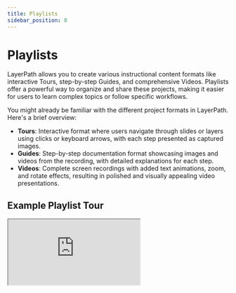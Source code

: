 ```yaml
---
title: Playlists
sidebar_position: 8
---
```


# Playlists

LayerPath allows you to create various instructional content formats like interactive Tours, step-by-step Guides, and comprehensive Videos. Playlists offer a powerful way to organize and share these projects, making it easier for users to learn complex topics or follow specific workflows.

You might already be familiar with the different project formats in LayerPath. Here's a brief overview:

- **Tours**: Interactive format where users navigate through slides or layers using clicks or keyboard arrows, with each step presented as captured images.
- **Guides**: Step-by-step documentation format showcasing images and videos from the recording, with detailed explanations for each step.
- **Videos**: Complete screen recordings with added text animations, zoom, and rotate effects, resulting in polished and visually appealing video presentations.

## Example Playlist Tour

<div style={{ position: "relative", paddingBottom: "56.25%", height: 0, width: "100%" }}>
  <iframe
    style={{ position: "absolute", top: 0, left: 0, width: "100%", height: "100%", border: 0 }}
    src="https://guide.layerpath.com/e/cm2iwym5b000y0ckzecvhen4u/tour"
    allowFullScreen
    webkitallowfullscreen="true"
    mozallowfullscreen="true"
    allowtransparency="true"
    data-darkreader-inline-border-top=""
    data-darkreader-inline-border-right=""
    data-darkreader-inline-border-bottom=""
    data-darkreader-inline-border-left=""
  />
</div>

## What are Playlists?

Playlists are collections of LayerPath projects grouped together based on a common theme or learning objective. You can create playlists containing projects in different formats (Tours, Guides, Videos) to provide a well-rounded learning experience.

## Creating Playlists and Collections

1. **Access Playlists**: Navigate to the "Playlists" section within LayerPath.
2. **Create a Playlist**: Click the "Create Playlist" button and provide a descriptive name for your playlist.
3. **Add Collections**: Within the playlist, click "Add Collection" to create a sub-category for grouping related projects. Give each collection a clear and concise title.
4. **Adding Projects to Collections**: Once you have collections, navigate to your existing projects or create new ones. When saving a project, select the relevant collection(s) within the playlist to add it to the appropriate group.

## Example: Onboarding Playlist

Scenario: You want to create a playlist explaining the features and functionalities within your CRM application to onboard new users.

This type of playlist could include:

- Tours showing key interface elements
- Guides explaining step-by-step workflows
- Videos demonstrating complete processes

## Sharing Playlists

Once you've created your playlist with relevant collections and projects, you can share it with specific users or teams within LayerPath. This provides them with a structured learning path to understand the sales pipeline management process effectively.

## Benefits of Playlists

**1. Structured Learning**: Playlists allow you to organize multiple guides into a cohesive learning path, ideal for onboarding and training.

**2. Improved Accessibility**: With all resources grouped in one place, users can easily find and revisit content as needed.

**3. Enhanced Engagement**: Playlists create a step-by-step journey, encouraging users to complete each part and gain full understanding.

**4. Customization**: Tailor Playlists to different audiences, offering relevant guides for specific roles, experience levels, or topics.

**5. Time Efficiency**: By automating learning sequences, Playlists reduce repetitive explanations and streamline support efforts.
